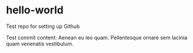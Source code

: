 # hello-world
Test repo for setting up Github

Test commit content: Aenean eu leo quam. Pellentesque ornare sem lacinia quam venenatis vestibulum.